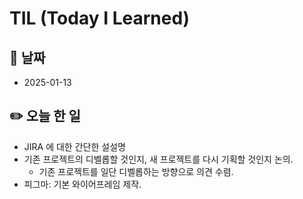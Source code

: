 # TIL (Today I Learned)
## 📅 날짜
- 2025-01-13
## ✏️ 오늘 한 일
- JIRA 에 대한 간단한 설설명
- 기존 프로젝트의 디벨롭할 것인지, 새 프로젝트를 다시 기획할 것인지 논의.
    - 기존 프로젝트를 일단 디벨롭하는 방향으로 의견 수렴.
- 피그마: 기본 와이어프레임 제작.